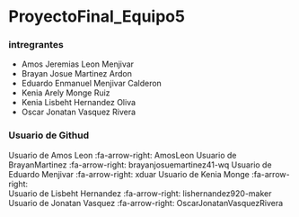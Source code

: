 # ProyectoFinal_Equipo5
### intregrantes 
- Amos Jeremias Leon Menjivar
- Brayan Josue Martinez Ardon
- Eduardo Enmanuel Menjivar Calderon
- Kenia Arely Monge Ruiz
- Kenia Lisbeht Hernandez Oliva
- Oscar Jonatan Vasquez Rivera
### Usuario de Githud
Usuario de Amos Leon :fa-arrow-right:  AmosLeon
Usuario de BrayanMartinez :fa-arrow-right:  brayanjosuemartinez41-wq
Usuario de Eduardo Menjivar :fa-arrow-right:  xduar
Usuario de Kenia Monge :fa-arrow-right:  
Usuario de  Lisbeht Hernandez :fa-arrow-right:  lishernandez920-maker
Usuario de Jonatan Vasquez :fa-arrow-right:  OscarJonatanVasquezRivera
